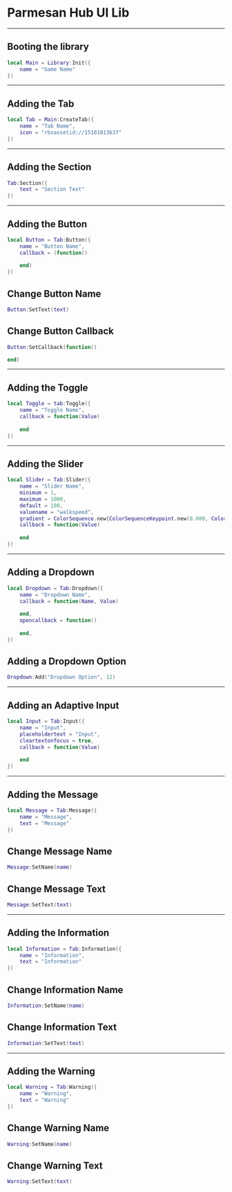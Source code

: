 # Parmesan Hub UI Lib

---

## Booting the library
```lua
local Main = Library:Init({
	name = "Game Name"
})

```

---

## Adding the Tab

```lua
local Tab = Main:CreateTab({
	name = "Tab Name",
	icon = "rbxassetid://15101013637"
})
```

---

## Adding the Section

```lua
Tab:Section({
	text = "Section Text"
})
```

---

## Adding the Button

```lua
local Button = Tab:Button({
	name = "Button Name",
	callback = (function()
		
	end)
})
```
## Change Button Name

```lua
Button:SetText(text)
```

## Change Button Callback

```lua
Button:SetCallback(function()

end)
```

---

## Adding the Toggle

```lua
local Toggle = tab:Toggle({
	name = "Toggle Name",
	callback = function(Value)
		
	end
})
```

---

## Adding the Slider

```lua
local Slider = Tab:Slider({
	name = "Slider Name",
	minimum = 1,
	maximum = 1000,
	default = 100,
	valuename = "walkspeed",
	gradient = ColorSequence.new{ColorSequenceKeypoint.new(0.000, Color3.fromRGB(255, 0, 0)), ColorSequenceKeypoint.new(1.000, Color3.fromRGB(255, 100, 0))};
	callback = function(Value)
		
	end
})
```

---

## Adding a Dropdown

```lua
local Dropdown = Tab:Dropdown({
	name = "Dropdown Name",
	callback = function(Name, Value)
		
	end,
	opencallback = function()
		
	end,
})
```

## Adding a Dropdown Option

```lua
Dropdown:Add("Dropdown Option", 12)
```

---

## Adding an Adaptive Input

```lua
local Input = Tab:Input({
    name = "Input",
    placeholdertext = "Input",
    cleartextonfocus = true,
    callback = function(Value)
    
    end
})
```

---

## Adding the Message

```lua
local Message = Tab:Message({
    name = "Message",
    text = "Message"
})
```

## Change Message Name

```lua
Message:SetName(name)
```

## Change Message Text

```lua
Message:SetText(text)
```

---

## Adding the Information

```lua
local Information = Tab:Information({
    name = "Information",
    text = "Information"
})
```

## Change Information Name

```lua
Information:SetName(name)
```

## Change Information Text

```lua
Information:SetText(text)
```

---

## Adding the Warning

```lua
local Warning = Tab:Warning({
    name = "Warning",
    text = "Warning"
})
```

## Change Warning Name

```lua
Warning:SetName(name)
```

## Change Warning Text

```lua
Warning:SetText(text)
```
